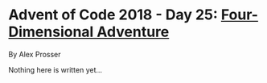 # Advent of Code 2018 - Day 25: [Four-Dimensional Adventure](https://adventofcode.com/2018/day/25)
By Alex Prosser

Nothing here is written yet...